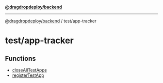[**@dragdropdeploy/backend**](../../README.md)

***

[@dragdropdeploy/backend](../../README.md) / test/app-tracker

# test/app-tracker

## Functions

- [closeAllTestApps](functions/closeAllTestApps.md)
- [registerTestApp](functions/registerTestApp.md)
